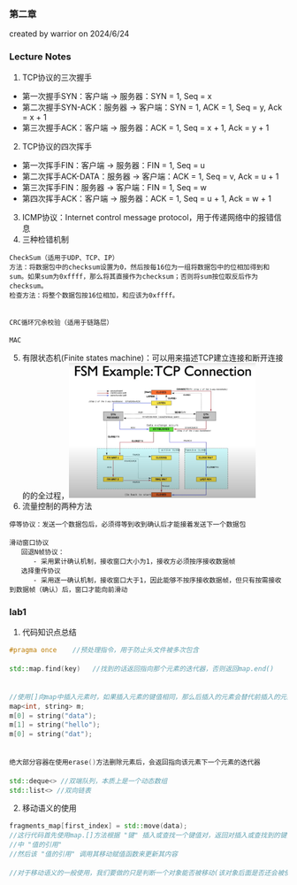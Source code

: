 ### 第二章
created by warrior on 2024/6/24

### Lecture Notes
1. TCP协议的三次握手
- 第一次握手SYN：客户端 -> 服务器：SYN = 1, Seq = x
- 第二次握手SYN-ACK：服务器 -> 客户端：SYN = 1, ACK = 1, Seq = y, Ack = x + 1
- 第三次握手ACK：客户端 -> 服务器：ACK = 1, Seq = x + 1, Ack = y + 1
2. TCP协议的四次挥手
- 第一次挥手FIN：客户端 -> 服务器：FIN = 1, Seq = u
- 第二次挥手ACK-DATA：服务器 -> 客户端：ACK = 1, Seq = v, Ack = u + 1
- 第三次挥手FIN：服务器 -> 客户端：FIN = 1, Seq = w
- 第四次挥手ACK：客户端 -> 服务器：ACK = 1, Seq = u + 1, Ack = w + 1
3. ICMP协议：Internet control message protocol，用于传递网络中的报错信息
4. 三种检错机制
```
CheckSum（适用于UDP、TCP、IP）
方法：将数据包中的checksum设置为0，然后按每16位为一组将数据包中的位相加得到和sum。如果sum为0xffff，那么将其直接作为checksum；否则将sum按位取反后作为checksum。
检查方法：将整个数据包按16位相加，和应该为0xffff。


CRC循环冗余校验（适用于链路层）

MAC
```
5. 有限状态机(Finite states machine)：可以用来描述TCP建立连接和断开连接的的全过程，<img src="../imgs/TCP_FSM.png#pi" alt="如图所示" style="zoom:33%;" />
6. 流量控制的两种方法
```
停等协议：发送一个数据包后，必须得等到收到确认后才能接着发送下一个数据包

滑动窗口协议
   回退N帧协议：
      - 采用累计确认机制，接收窗口大小为1，接收方必须按序接收数据帧
   选择重传协议
      - 采用逐一确认机制，接收窗口大于1，因此能够不按序接收数据帧，但只有按需接收到数据帧（确认）后，窗口才能向前滑动
```



### lab1
1. 代码知识点总结
```c++
#pragma once    //预处理指令，用于防止头文件被多次包含  

std::map.find(key)   //找到的话返回指向那个元素的迭代器，否则返回map.end()


//使用[]向map中插入元素时，如果插入元素的键值相同，那么后插入的元素会替代前插入的元素
map<int, string> m;
m[0] = string("data");
m[1] = string("hello");
m[0] = string("dat");


绝大部分容器在使用erase()方法删除元素后，会返回指向该元素下一个元素的迭代器

std::deque<> //双端队列，本质上是一个动态数组
std::list<> //双向链表

```
2. 移动语义的使用
```c++
fragments_map[first_index] = std::move(data);
//这行代码首先使用map.[]方法根据 "键" 插入或查找一个键值对，返回对插入或查找到的键值对
//中 "值的引用" 
//然后该 "值的引用" 调用其移动赋值函数来更新其内容

//对于移动语义的一般使用，我们要做的只是判断一个对象能否被移动(该对象后面是否还会被使用)，如果能，那么我们就用std::move()来"移动"它（将其转换为右值）。至于其是如何被移动的，我们无需关心，因为c++的建设者已经为我们实现好了。
```

   